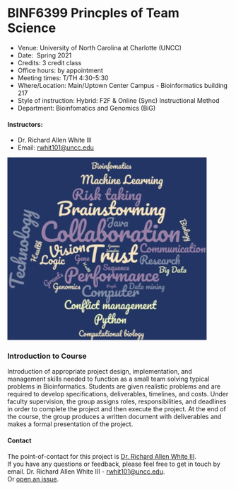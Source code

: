 # BINF6399 Princples of Team Science 

- Venue: 	University of North Carolina at Charlotte (UNCC)
- Date: 	Spring 2021
- Credits: 3 credit class
- Office hours: by appointment
- Meeting times: T/TH 4:30-5:30
- Where/Location: Main/Uptown Center Campus - Bioinformatics building 217
- Style of instruction: Hybrid: F2F & Online (Sync) Instructional Method 
- Department: Bioinfomatics and Genomics (BiG)

#### Instructors:	
- Dr. Richard Allen White III
- Email: rwhit101@uncc.edu

![image](image.jpg)



### Introduction to Course
Introduction of appropriate project design, implementation, and management skills needed to function as a small team solving typical problems in Bioinformatics. Students are given realistic problems and are required to develop specifications, deliverables, timelines, and costs. Under faculty supervision, the group assigns roles, responsibilities, and deadlines in order to complete the project and then execute the project. At the end of the course, the group produces a written document with deliverables and makes a formal presentation of the project.

#### Contact 
The point-of-contact for this project is [Dr. Richard Allen White III](https://github.com/raw-lab).<br />
If you have any questions or feedback, please feel free to get in touch by email. 
Dr. Richard Allen White III - rwhit101@uncc.edu.  <br />
Or [open an issue](https://github.com/raw-lab/BINF6399/issues).
